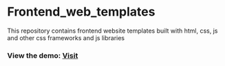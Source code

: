 # Frontend_web_templates

This repository contains frontend website templates built with html, css, js and other css frameworks and js libraries

### View the demo: [Visit](https://gcshisir.github.io/Frontend_web_templates/)
